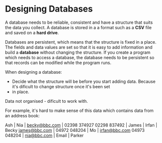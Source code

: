 # Designing Databases

A database needs to be reliable, consistent and have a structure that suits the data you collect. A database is stored in a
a format such as a **CSV** file and saved on a **hard drive**.

Databases are persistent, which means that the structure is fixed in a place. The fields and data values are set so that it is
easy to add information and build a **database** without changing the structure. If you create a program which needs to access a
database, the database needs to be persistent so that records can be modified while the program runs.

When designing a database:

* Decide what the structure will be before you start adding data. Because it's dificult to change structure once it's been set
* in place.
 
Data not organised - dificult to work with.

For example, it's hard to make sense of this data which contains data from an address book:

Ash | Nia | becky@bbc.com | 02398 374927
02298 837492 | James | Irfan | Becky
james@bbc.com | 04972 048204 | Mo | irfan@bbc.com
04973 048204 | nia@bbc.com | Email | Parker
